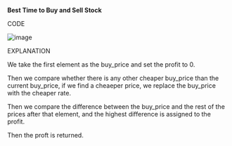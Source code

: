 **Best Time to Buy and Sell Stock**

CODE

![image](https://github.com/user-attachments/assets/b6c6c188-ae4b-474f-a1f6-8750987f8e40)

EXPLANATION

We take the first element as the buy_price and set the profit to 0.

Then we compare whether there is any other cheaper buy_price than the current buy_price, if we find a cheaeper price, we replace the buy_price with the cheaper rate.

Then we compare the difference between the buy_price and the rest of the prices after that element, and the highest difference is assigned to the profit.

Then the proft is returned.
